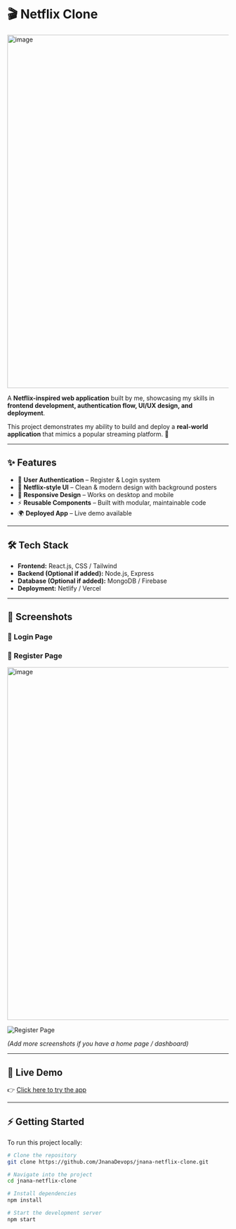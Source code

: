 # 🎬 Netflix Clone    
<img width="1468" height="804" alt="image" src="https://github.com/user-attachments/assets/c084dd4b-ae93-4c58-bdff-485d08981da7" />

 

A **Netflix-inspired web application** built by me, showcasing my skills in **frontend development, authentication flow, UI/UX design, and deployment**.  

This project demonstrates my ability to build and deploy a **real-world application** that mimics a popular streaming platform. 🚀  

---

## ✨ Features
- 🔐 **User Authentication** – Register & Login system  
- 🎥 **Netflix-style UI** – Clean & modern design with background posters  
- 📱 **Responsive Design** – Works on desktop and mobile  
- ⚡ **Reusable Components** – Built with modular, maintainable code  
- 🌍 **Deployed App** – Live demo available  

---

## 🛠️ Tech Stack
- **Frontend:** React.js, CSS / Tailwind  
- **Backend (Optional if added):** Node.js, Express  
- **Database (Optional if added):** MongoDB / Firebase  
- **Deployment:** Netlify / Vercel  

---

## 📸 Screenshots
### 🔑 Login Page




### 📝 Register Page
<img width="1468" height="803" alt="image" src="https://github.com/user-attachments/assets/1db30570-b442-4f41-b1dd-1bb0279986b8" />

![Register Page](./screenshots/register.png)

*(Add more screenshots if you have a home page / dashboard)*  

---

## 🚀 Live Demo
👉 [Click here to try the app](https://your-deployed-link.com)  

---

## ⚡ Getting Started
To run this project locally:

```bash
# Clone the repository
git clone https://github.com/JnanaDevops/jnana-netflix-clone.git

# Navigate into the project
cd jnana-netflix-clone

# Install dependencies
npm install

# Start the development server
npm start
